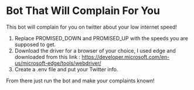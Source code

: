 # Bot That Will Complain For You

This bot will complain for you on twitter about your low internet speed!
1. Replace PROMISED_DOWN and PROMISED_UP with the speeds you are supposed to get.
2. Download the driver for a browser of your choice, I used edge and downloaded from this link : https://developer.microsoft.com/en-us/microsoft-edge/tools/webdriver/
3. Create a .env file and put your Twitter info.

From there just run the bot and make your complaints known!